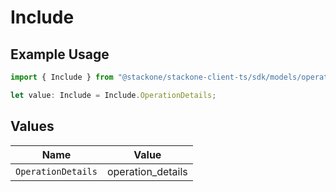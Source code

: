 # Include

## Example Usage

```typescript
import { Include } from "@stackone/stackone-client-ts/sdk/models/operations";

let value: Include = Include.OperationDetails;
```

## Values

| Name               | Value              |
| ------------------ | ------------------ |
| `OperationDetails` | operation_details  |